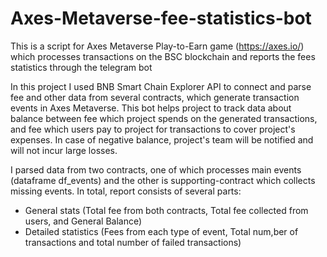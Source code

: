 # Axes-Metaverse-fee-statistics-bot

This is a script for Axes Metaverse Play-to-Earn game (https://axes.io/) which processes transactions on the BSC blockchain and reports the fees statistics through the telegram bot

In this project I used BNB Smart Chain Explorer API to connect and parse fee and other data from several contracts, which generate transaction events in Axes Metaverse. This bot helps project to track data about balance between fee which project spends on the generated transactions, and fee which users pay to project for transactions to cover project's expenses. In case of negative balance, project's team will be notified and will not incur large losses.

I parsed data from two contracts, one of which processes main events (dataframe df_events) and the other is supporting-contract which collects missing events. 
In total, report consists of several parts:
- General stats (Total fee from both contracts, Total fee collected from users, and General Balance)
- Detailed statistics (Fees from each type of event, Total num,ber of transactions and total number of failed transactions)
